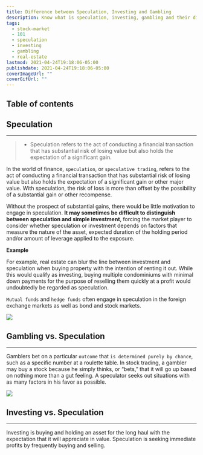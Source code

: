 ```yaml
---
title: Difference between Speculation, Investing and Gambling
description: Know what is speculation, investing, gambling and their differences.
tags:
  - stock-market
  - 101
  - speculation
  - investing
  - gambling
  - real-estate
lastmod: 2021-04-24T19:18:06-05:00
publishdate: 2021-04-24T19:18:06-05:00
coverImageUrl: ""
coverGifUrl: ""
---
```


## Table of contents

## Speculation

---

> - Speculation refers to the act of conducting a financial transaction that has substantial risk of losing value but also holds the expectation of a significant gain.

In the world of finance, `speculation`, or `speculative trading`, refers to the act of conducting a financial transaction that has substantial risk of losing value but also holds the expectation of a significant gain or other major value. With speculation, the risk of loss is more than offset by the possibility of a substantial gain or other recompense.

Without the prospect of substantial gains, there would be little motivation to engage in speculation. **It may sometimes be difficult to distinguish between speculation and simple investment**, forcing the market player to consider whether speculation or investment depends on factors that measure the nature of the asset, expected duration of the holding period and/or amount of leverage applied to the exposure.

**Example**

For example, real estate can blur the line between investment and speculation when buying property with the intention of renting it out. While this would qualify as investing, buying multiple condominiums with minimal down payments for the purpose of reselling them quickly at a profit would undoubtedly be regarded as speculation.

`Mutual funds` and `hedge funds` often engage in speculation in the foreign exchange markets as well as bond and stock markets.

![](https://media.giphy.com/media/3o6Mbd6Uk2DgKezey4/giphy.gif)

## Gambling vs. Speculation

---

Gamblers bet on a particular `outcome` that `is determined purely by chance`, such as a specific number at a roulette table. In stock trading, a gambler may buy a stock because he simply thinks, or “bets,” that it will go up based on nothing more than a gut feeling. A speculator seeks out situations with as many factors in his favor as possible.

![](https://media.giphy.com/media/l1J9DtQeSm8oTPos0/giphy.gif)

## Investing vs. Speculation

---

Investing is buying and holding an asset for the long haul with the expectation that it will appreciate in value. Speculation is seeking immediate profits by frequently buying and selling.
